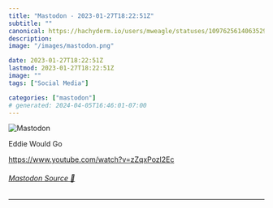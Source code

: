 ```yaml
---
title: "Mastodon - 2023-01-27T18:22:51Z"
subtitle: ""
canonical: https://hachyderm.io/users/mweagle/statuses/109762561406352939
description:
image: "/images/mastodon.png"

date: 2023-01-27T18:22:51Z
lastmod: 2023-01-27T18:22:51Z
image: ""
tags: ["Social Media"]

categories: ["mastodon"]
# generated: 2024-04-05T16:46:01-07:00
---
```

![Mastodon](/images/mastodon.png)

<p>Eddie Would Go</p><p><a href="https://www.youtube.com/watch?v=zZqxPozl2Ec" target="_blank" rel="nofollow noopener noreferrer" translate="no"><span class="invisible">https://www.</span><span class="ellipsis">youtube.com/watch?v=zZqxPozl2E</span><span class="invisible">c</span></a></p>


###### [Mastodon Source 🐘](https://hachyderm.io/@mweagle/109762561406352939)

___
